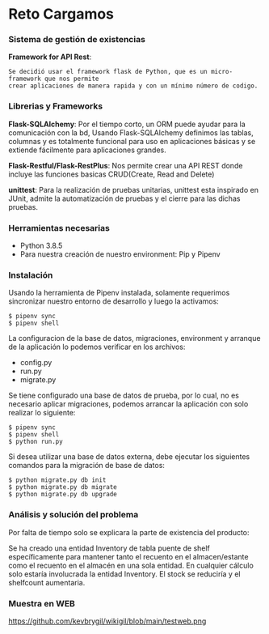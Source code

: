 # Reto Cargamos

### Sistema de gestión de existencias

**Framework for API Rest**:

```
Se decidió usar el framework flask de Python, que es un micro-framework que nos permite 
crear aplicaciones de manera rapida y con un mínimo número de codigo.
```

### Librerias y Frameworks

**Flask-SQLAlchemy**: Por el tiempo corto, un ORM puede ayudar para la comunicación con la bd, Usando Flask-SQLAlchemy definimos las tablas, columnas y es totalmente funcional para uso en aplicaciones básicas y se extiende fácilmente para aplicaciones grandes.

**Flask-Restful/Flask-RestPlus**: Nos permite crear una API REST donde incluye las funciones basicas CRUD(Create, Read and Delete)

**unittest**: Para la realización de pruebas unitarias, unittest esta inspirado en JUnit, admite la automatización de pruebas y el cierre para las dichas pruebas.

### Herramientas necesarias
- Python 3.8.5
- Para nuestra creación de nuestro environment: Pip y Pipenv

### Instalación

Usando la herramienta de Pipenv instalada, solamente requerimos sincronizar
nuestro entorno de desarrollo y luego la activamos:

```
$ pipenv sync
$ pipenv shell
```

La configuracion de la base de datos, migraciones, environment y arranque de la aplicación lo podemos verificar
en los archivos:

- config.py
- run.py
- migrate.py

Se tiene configurado una base de datos de prueba, por lo cual, no es necesario aplicar migraciones, podemos 
arrancar la aplicación con solo realizar lo siguiente:

```
$ pipenv sync
$ pipenv shell
$ python run.py
```

Si desea utilizar una base de datos externa, debe ejecutar los siguientes comandos para la migración de base de datos:

```
$ python migrate.py db init
$ python migrate.py db migrate  
$ python migrate.py db upgrade
```

### Análisis y solución del problema

Por falta de tiempo solo se explicara la parte de existencia del producto:

Se ha creado una entidad Inventory de tabla puente de shelf específicamente para mantener tanto el recuento en el almacen/estante como el recuento en el almacén en una sola entidad. En cualquier cálculo solo estaría involucrada la entidad Inventory. El stock se reduciría y el shelfcount aumentaria.

### Muestra en WEB

https://github.com/kevbrygil/wikigil/blob/main/testweb.png